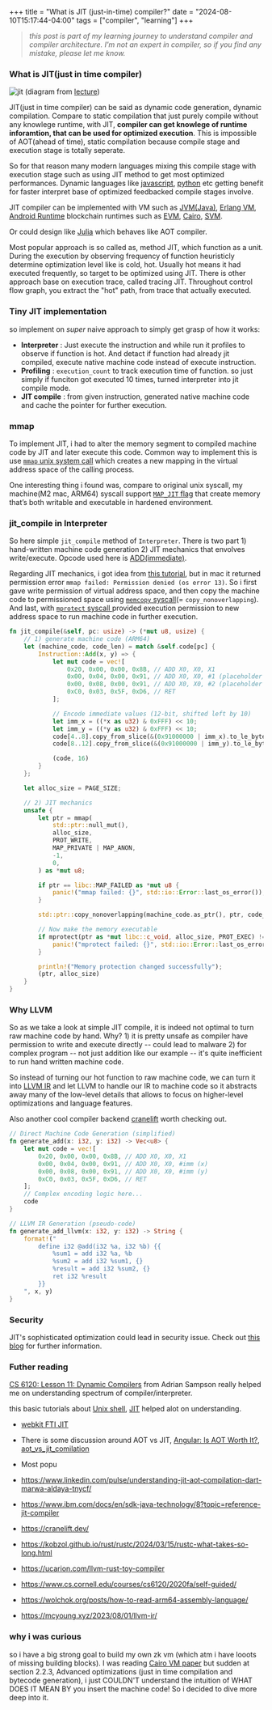 +++
title = "What is JIT (just-in-time) compiler?"
date = "2024-08-10T15:17:44-04:00"
tags = ["compiler", "learning"]
+++

> _this post is part of my learning journey to understand compiler and compiler architecture. I'm not an expert in compiler, so if you find any mistake, please let me know._

### What is JIT(just in time compiler)

![jit](/images/jit.png)
(diagram from [lecture](https://vod.video.cornell.edu/media/1_ltb1t94i))

JIT(just in time compiler) can be said as dynamic code generation, dynamic compilation. Compare to static compilation that just purely compile without any knowlege runtime, with JIT, **compiler can get knowlege of runtime inforamtion, that can be used for optimized execution**. This is impossible of AOT(ahead of time), static compilation because compile stage and execution stage is totally seperate.

So for that reason many modern languages mixing this compile stage with execution stage such as using JIT method to get most optimized performances. Dynamic languages like [javascript](https://v8.dev/blog/maglev), [python](https://peps.python.org/pep-0744/) etc getting benefit for faster interpret base of optimized feedbacked compile stages involve.

JIT compiler can be implemented with VM such as [JVM(Java)](https://www.ibm.com/docs/en/sdk-java-technology/8?topic=reference-jit-compiler), [Erlang VM](https://www.erlang.org/doc/apps/erts/beamasm.html), [Android Runtime](https://source.android.com/docs/core/runtime/jit-compiler) blockchain runtimes such as [EVM](https://www.paradigm.xyz/2024/06/revmc), [Cairo](https://github.com/lambdaclass/cairo_native), [SVM](https://github.com/solana-labs/rbpf).

Or could design like [Julia](https://docs.julialang.org/en/v1/devdocs/eval/#dev-codegen) which behaves like AOT compiler.

Most popular approach is so called as, method JIT, which function as a unit. During the execution by observing frequency of function heuristicly determine optimization level like is cold, hot. Usually hot means it had executed frequently, so target to be optimized using JIT. There is other approach base on execution trace, called tracing JIT. Throughout control flow graph, you extract the "hot" path, from trace that actually executed.

### Tiny JIT implementation

so implement on _super_ naive approach to simply get grasp of how it works:

- **Interpreter** : Just execute the instruction and while run it profiles to observe if function is hot. And detact if function had already jit compiled, execute native machine code instead of execute instruction.
- **Profiling** : `execution_count` to track execution time of function. so just simply if funciton got executed 10 times, turned interpreter into jit compile mode.
- **JIT compile** : from given instruction, generated native machine code and cache the pointer for further execution.

### mmap

To implement JIT, i had to alter the memory segment to compiled machine code by JIT and later execute this code. Common way to implement this is use [`mmap` unix system call](https://man7.org/linux/man-pages/man2/mmap.2.html) which creates a new mapping in the virtual address space of the calling process.

One interesting thing i found was, compare to original unix syscall, my machine(M2 mac, ARM64) syscall support [`MAP_JIT` flag](https://developer.apple.com/documentation/bundleresources/entitlements/com_apple_security_cs_allow-jit) that create memory that’s both writable and executable in hardened environment.

### jit_compile in Interpreter

So here simple `jit_compile` method of `Interpreter`. There is two part 1) hand-written machine code generation 2) JIT mechanics that envolves write/execute. Opcode used here is [ADD(immediate)](https://developer.arm.com/documentation/dui0801/g/A64-General-Instructions/ADD--immediate-?lang=en).

Regarding JIT mechanics, i got idea from [this tutorial](https://github.com/spencertipping/jit-tutorial), but in mac it returned permission error `mmap failed: Permission denied (os error 13)`. So i first gave write permission of virtual address space, and then copy the machine code to permissioned space using [`memcopy` syscall](https://man7.org/linux/man-pages/man3/memcpy.3.html)(= `copy_nonoverlapping`). And last, with [`mprotect` syscall ](https://man7.org/linux/man-pages/man2/mprotect.2.html) provided execution permission to new address space to run machine code in further execution.

```rust
fn jit_compile(&self, pc: usize) -> (*mut u8, usize) {
    // 1) generate machine code (ARM64)
    let (machine_code, code_len) = match &self.code[pc] {
        Instruction::Add(x, y) => {
            let mut code = vec![
                0x20, 0x00, 0x00, 0x8B, // ADD X0, X0, X1
                0x00, 0x04, 0x00, 0x91, // ADD X0, X0, #1 (placeholder for x)
                0x00, 0x08, 0x00, 0x91, // ADD X0, X0, #2 (placeholder for y)
                0xC0, 0x03, 0x5F, 0xD6, // RET
            ];

            // Encode immediate values (12-bit, shifted left by 10)
            let imm_x = ((*x as u32) & 0xFFF) << 10;
            let imm_y = ((*y as u32) & 0xFFF) << 10;
            code[4..8].copy_from_slice(&(0x91000000 | imm_x).to_le_bytes());
            code[8..12].copy_from_slice(&(0x91000000 | imm_y).to_le_bytes());

            (code, 16)
        }
    };

    let alloc_size = PAGE_SIZE;

    // 2) JIT mechanics
    unsafe {
        let ptr = mmap(
            std::ptr::null_mut(),
            alloc_size,
            PROT_WRITE,
            MAP_PRIVATE | MAP_ANON,
            -1,
            0,
        ) as *mut u8;

        if ptr == libc::MAP_FAILED as *mut u8 {
            panic!("mmap failed: {}", std::io::Error::last_os_error());
        }

        std::ptr::copy_nonoverlapping(machine_code.as_ptr(), ptr, code_len);

        // Now make the memory executable
        if mprotect(ptr as *mut libc::c_void, alloc_size, PROT_EXEC) != 0 {
            panic!("mprotect failed: {}", std::io::Error::last_os_error());
        }

        println!("Memory protection changed successfully");
        (ptr, alloc_size)
    }
}
```

### Why LLVM

So as we take a look at simple JIT compile, it is indeed not optimal to turn raw machine code by hand. Why? 1) it is pretty unsafe as compiler have permission to write and execute directly -- could lead to malware 2) for complex program -- not just addition like our example -- it's quite inefficient to run hand written machine code.

So instead of turning our hot function to raw machine code, we can turn it into [LLVM IR](https://llvm.org/docs/LangRef.html#id1899) and let LLVM to handle our IR to machine code so it abstracts away many of the low-level details that allows to focus on higher-level optimizations and language features.

Also another cool compiler backend [cranelift](https://cranelift.dev/) worth checking out.

```rust
// Direct Machine Code Generation (simplified)
fn generate_add(x: i32, y: i32) -> Vec<u8> {
    let mut code = vec![
        0x20, 0x00, 0x00, 0x8B, // ADD X0, X0, X1
        0x00, 0x04, 0x00, 0x91, // ADD X0, X0, #imm (x)
        0x00, 0x08, 0x00, 0x91, // ADD X0, X0, #imm (y)
        0xC0, 0x03, 0x5F, 0xD6, // RET
    ];
    // Complex encoding logic here...
    code
}

// LLVM IR Generation (pseudo-code)
fn generate_add_llvm(x: i32, y: i32) -> String {
    format!("
        define i32 @add(i32 %a, i32 %b) {{
            %sum1 = add i32 %a, %b
            %sum2 = add i32 %sum1, {}
            %result = add i32 %sum2, {}
            ret i32 %result
        }}
    ", x, y)
}
```

### Security

JIT's sophisticated optimization could lead in security issue. Check out [this blog](https://googleprojectzero.blogspot.com/2020/09/jitsploitation-one.html?m=1) for further information.

### Futher reading

[CS 6120: Lesson 11: Dynamic Compilers](https://vod.video.cornell.edu/media/1_ltb1t94i) from Adrian Sampson really helped me on understanding spectrum of compiler/interpreter.

this basic tutorials about [Unix shell](https://github.com/spencertipping/shell-tutorial), [JIT](https://github.com/spencertipping/jit-tutorial) helped alot on understanding.

- [webkit FTI JIT](https://webkit.org/blog/3362/introducing-the-webkit-ftl-jit/)

- There is some discussion around AOT vs JIT, [Angular: Is AOT Worth It?](https://blog.nrwl.io/angular-is-aot-worth-it-8fa02eaf64d4), [aot_vs_jit_comilation](https://www.reddit.com/r/Compilers/comments/19ctf7p/aot_vs_jit_comilation/)

- Most popu

- https://www.linkedin.com/pulse/understanding-jit-aot-compilation-dart-marwa-aldaya-tnycf/
- https://www.ibm.com/docs/en/sdk-java-technology/8?topic=reference-jit-compiler
- https://cranelift.dev/
- https://kobzol.github.io/rust/rustc/2024/03/15/rustc-what-takes-so-long.html
- https://ucarion.com/llvm-rust-toy-compiler
- https://www.cs.cornell.edu/courses/cs6120/2020fa/self-guided/
- https://wolchok.org/posts/how-to-read-arm64-assembly-language/
- https://mcyoung.xyz/2023/08/01/llvm-ir/

### why i was curious

so i have a big strong goal to build my own zk vm (which atm i have looots of missing building blocks). I was reading [Cairo VM paper](https://eprint.iacr.org/2021/1063.pdf) but sudden at section 2.2.3, Advanced optimizations (just in time compilation and bytecode generation), i just COULDN'T understand the intuition of WHAT DOES IT MEAN BY you insert the machine code! So i decided to dive more deep into it.
